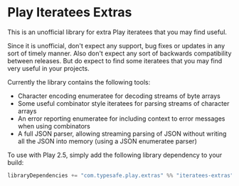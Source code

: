 Play Iteratees Extras
=====================

This is an unofficial library for extra Play iteratees that you may find useful.

Since it is unofficial, don't expect any support, bug fixes or updates in any sort of timely manner.  Also don't expect any sort of backwards compatibility between releases.  But do expect to find some iteratees that you may find very useful in your projects.

Currently the library contains the following tools:

* Character encoding enumeratee for decoding streams of byte arrays
* Some useful combinator style iteratees for parsing streams of character arrays
* An error reporting enumeratee for including context to error messages when using combinators
* A full JSON parser, allowing streaming parsing of JSON without writing all the JSON into memory (using a JSON enumeratee parser)

To use with Play 2.5, simply add the following library dependency to your build:

```scala
libraryDependencies += "com.typesafe.play.extras" %% "iteratees-extras" % "1.6.0"
```
